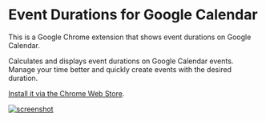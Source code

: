 # Event Durations for Google Calendar

This is a Google Chrome extension that shows event durations on Google Calendar.

Calculates and displays event durations on Google Calendar events. Manage your time better and quickly create events with the desired duration.

[Install it via the Chrome Web Store](https://chrome.google.com/webstore/detail/event-durations-for-googl/elfoibhncineionfonglaickdliaikmj).

[![screenshot](https://cloud.githubusercontent.com/assets/318214/22478441/b45eb6ea-e79e-11e6-8c7d-ab2aea61a20d.png)](https://chrome.google.com/webstore/detail/event-durations-for-googl/elfoibhncineionfonglaickdliaikmj)
